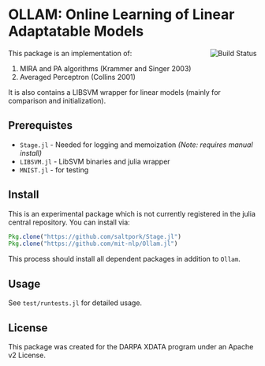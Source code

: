 OLLAM: Online Learning of Linear Adaptatable Models
===================================================

<img align=right src="https://travis-ci.org/mit-nlp/Ollam.jl.svg?branch=master" alt="Build Status"/>

This package is an implementation of:

1. MIRA and PA algorithms (Krammer and Singer 2003)
2. Averaged Perceptron (Collins 2001)

It is also contains a LIBSVM wrapper for linear models (mainly for
comparison and initialization).

Prerequistes
------------

- `Stage.jl` - Needed for logging and memoization *(Note: requires manual install)*
- `LIBSVM.jl` - LibSVM binaries and julia wrapper
- `MNIST.jl` - for testing

Install
-------

This is an experimental package which is not currently registered in
the julia central repository.  You can install via:

```julia
Pkg.clone("https://github.com/saltpork/Stage.jl")
Pkg.clone("https://github.com/mit-nlp/Ollam.jl")
```

This process should install all dependent packages in addition to `Ollam`.

Usage
-----

See `test/runtests.jl` for detailed usage.

License
-------
This package was created for the DARPA XDATA program under an Apache v2 License.

